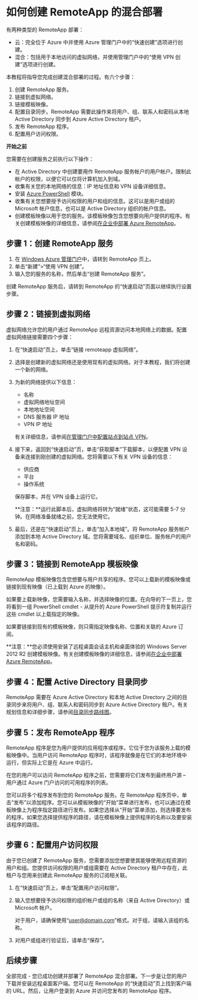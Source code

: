 <properties title="如何创建 RemoteApp 的混合部署" pageTitle="如何创建 RemoteApp 的混合部署" description="了解如何创建连接到您的内部网络的 RemoteApp 的部署。" metaKeywords="" services="" solutions="" documentationCenter="" authors="elizapo"  />
<tags ms.service=""
    ms.date="02/27/2015"
    wacn.date=""
    />

# 如何创建 RemoteApp 的混合部署

有两种类型的 RemoteApp 部署：

-   云：完全位于 Azure 中并使用 Azure 管理门户中的“快速创建”选项进行创建。
-   混合：包括用于本地访问的虚拟网络，并使用管理门户中的“使用 VPN 创建”选项进行创建。

本教程将指导您完成创建混合部署的过程。有六个步骤：

1.  创建 RemoteApp 服务。
2.  链接到虚拟网络。
3.  链接模板映像。
4.  配置目录同步。RemoteApp 需要此操作来将用户、组、联系人和密码从本地 Active Directory 同步到 Azure Active Directory 租户。
5.  发布 RemoteApp 程序。
6.  配置用户访问权限。

**开始之前**

您需要在创建服务之前执行以下操作：

-   在 Active Directory 中创建要用作 RemoteApp 服务帐户的用户帐户。限制此帐户的权限，以便它可以仅将计算机加入到域。
-   收集有关您的本地网络的信息：IP 地址信息和 VPN 设备详细信息。
-   安装 [Azure PowerShell][Azure PowerShell] 模块。
-   收集有关您想要授予访问权限的用户和组的信息。这可以是用户或组的 Microsoft 帐户信息，也可以是 Active Directory 组织的帐户信息。
-   创建模板映像以用于您的服务。该模板映像包含您想要向用户提供的程序。有关创建模板映像的详细信息，请参阅[在企业中部署 Azure RemoteApp][在企业中部署 Azure RemoteApp]。

## **步骤 1：创建 RemoteApp 服务**

1.  在 [Windows Azure 管理门户][Windows Azure 管理门户]中，请转到 RemoteApp 页上。
2.  单击“新建”\>“使用 VPN 创建”。
3.  输入您的服务的名称，然后单击“创建 RemoteApp 服务”。

创建 RemoteApp 服务后，请转到 RemoteApp 的“快速启动”页面以继续执行设置步骤。

## **步骤 2：链接到虚拟网络**

虚拟网络允许您的用户通过 RemoteApp 远程资源访问本地网络上的数据。配置虚拟网络链接需要四个步骤：

1.  在“快速启动”页上，单击“链接 remoteapp 虚拟网络”。
2.  选择是创建新的虚拟网络还是使用现有的虚拟网络。对于本教程，我们将创建一个新的网络。
3.  为新的网络提供以下信息：

    -   名称
    -   虚拟网络地址空间
    -   本地地址空间
    -   DNS 服务器 IP 地址
    -   VPN IP 地址

    有关详细信息，请参阅[在管理门户中配置站点到站点 VPN][在管理门户中配置站点到站点 VPN]。

4.  接下来，返回到“快速启动”页，单击“获取脚本”下载脚本，以便配置 VPN 设备来连接到刚创建的虚拟网络。您将需要以下有关 VPN 设备的信息：

    -   供应商
    -   平台
    -   操作系统

    保存脚本，并在 VPN 设备上运行它。

    **注意：**运行此脚本后，虚拟网络将转为“就绪”状态，这可能需要 5-7 分钟。在网络准备就绪之前，您无法使用它。

5.  最后，还是在“快速启动”页上，单击“加入本地域”。将 RemoteApp 服务帐户添加到本地 Active Directory 域。您将需要域名、组织单位、服务帐户的用户名和密码。

## **步骤 3：链接到 RemoteApp 模板映像**

RemoteApp 模板映像包含您想要与用户共享的程序。您可以上载新的模板映像或链接到现有映像（已上载到 Azure 的映像）。

如果要上载新映像，您需要输入名称，并选择映像的位置。在向导的下一页上，您将看到一组 PowerShell cmdlet - 从提升的 Azure PowerShell 提示符复制并运行这些 cmdlet 以上载指定的映像。

如果要链接到现有的模板映像，则只需指定映像名称、位置和关联的 Azure 订阅。

**注意：**您必须使用安装了远程桌面会话主机和桌面体验的 Windows Server 2012 R2 创建模板映像。有关创建模板映像的详细信息，请参阅[在企业中部署 Azure RemoteApp][在企业中部署 Azure RemoteApp]。

## **步骤 4：配置 Active Directory 目录同步**

RemoteApp 需要在 Azure Active Directory 和本地 Active Directory 之间的目录同步来将用户、组、联系人和密码同步到 Azure Active Directory 租户。有关规划信息和详细步骤，请参阅[目录同步路线图][目录同步路线图]。

## **步骤 5：发布 RemoteApp 程序**

RemoteApp 程序是您为用户提供的应用程序或程序。它位于您为该服务上载的模板映像中。当用户访问 RemoteApp 程序时，该程序就像是在它们的本地环境中运行，但实际上它是在 Azure 中运行。

在您的用户可以访问 RemoteApp 程序之前，您需要将它们发布到最终用户源 – 用户通过 Azure 门户访问的可用程序的列表。

您可以将多个程序发布到您的 RemoteApp 服务。在 RemoteApp 程序页中，单击“发布”以添加程序。您可以从模板映像的“开始”菜单进行发布，也可以通过在模板映像上为程序指定路径进行发布。如果您选择从“开始”菜单添加，则选择要发布的程序。如果您选择提供程序的路径，请在模板映像上提供程序的名称以及要安装该程序的路径。

## **步骤 6：配置用户访问权限**

由于您已创建了 RemoteApp 服务，您需要添加您想要使其能够使用远程资源的用户和组。您提供访问权限的用户或组需要在 Active Directory 租户中存在，此租户与您用来创建此 RemoteApp 服务的订阅相关联。

1.  在“快速启动”页上，单击“配置用户访问权限”。
2.  输入您想要授予访问权限的组织帐户或组的名称（来自 Active Directory）或 Microsoft 帐户。

    对于用户，请确保使用“user@domain.com”格式。对于组，请输入该组的名称。

3.  对用户或组进行验证后，请单击“保存”。

## 后续步骤

全部完成 - 您已成功创建并部署了 RemoteApp 混合部署。下一步是让您的用户下载并安装远程桌面客户端。您可以在 RemoteApp 的“快速启动”页上找到客户端的 URL。然后，让用户登录到 Azure 并访问您发布的 RemoteApp 程序。

  [Azure PowerShell]: /zh-cn/documentation/articles/install-configure-powershell/
  [在企业中部署 Azure RemoteApp]: http://go.microsoft.com/fwlink/?LinkId=397721
  [Windows Azure 管理门户]: http://manage.windowsazure.cn
  [在管理门户中配置站点到站点 VPN]: http://msdn.microsoft.com/library/azure/dn133795.aspx
  [目录同步路线图]: http://msdn.microsoft.com/zh-cn/library/azure/hh967642.aspx
